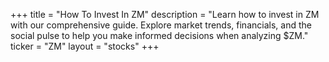 +++
title = "How To Invest In ZM"
description = "Learn how to invest in ZM with our comprehensive guide. Explore market trends, financials, and the social pulse to help you make informed decisions when analyzing $ZM."
ticker = "ZM"
layout = "stocks"
+++

